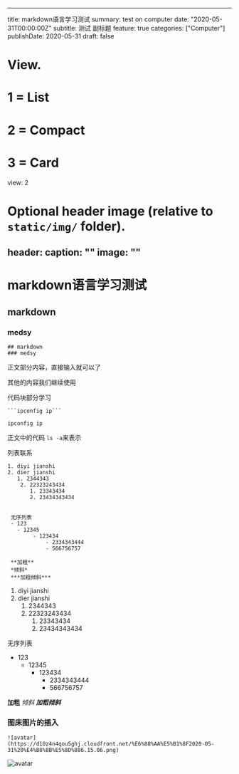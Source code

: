 



---
title: markdown语言学习测试
summary: test on computer 
date: "2020-05-31T00:00:00Z"
subtitle: 测试 副标题
feature: true
categories: ["Computer"]
publishDate: 2020-05-31
draft: false

# View.
#   1 = List
#   2 = Compact
#   3 = Card
view: 2

# Optional header image (relative to `static/img/` folder).
header:
  caption: ""
  image: ""
---



# markdown语言学习测试
## markdown 
### medsy



```# markdown语言学习测试
## markdown 
### medsy
```


正文部分内容，直接输入就可以了

其他的内容我们继续使用


代码块部分学习
```
```ipconfig ip```
```
```
ipconfig ip
```


正文中的代码 `ls -a`来表示

列表联系
```
1. diyi jianshi
2. dier jianshi
   1. 2344343
    2. 22323243434
       1. 23343434
       2. 23434343434


 无序列表
 - 123
   - 12345 
        - 123434
            - 2334343444
            - 566756757 

 **加粗**
 *倾斜*
 ***加粗倾斜***          
```

1. diyi jianshi
2. dier jianshi
   1. 2344343
    2. 22323243434
       1. 23343434
       2. 23434343434


 无序列表
 - 123
   - 12345 
        - 123434
            - 2334343444
            - 566756757 

 **加粗**
 *倾斜*
 ***加粗倾斜***          


### 图床图片的插入

```
![avatar](https://d10z4n4qou5ghj.cloudfront.net/%E6%88%AA%E5%B1%8F2020-05-31%20%E4%B8%8B%E5%8D%886.15.06.png)
```

![avatar](https://d10z4n4qou5ghj.cloudfront.net/%E6%88%AA%E5%B1%8F2020-05-31%20%E4%B8%8B%E5%8D%886.15.06.png)